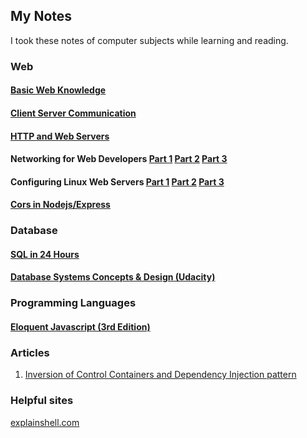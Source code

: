## My Notes

I took these notes of computer subjects while learning and reading.

### Web
#### [Basic Web Knowledge](./basic/basic-web-knowlege.md)
#### [Client Server Communication](./basic/Client-Server-Communnication.md)
#### [HTTP and Web Servers](./basic/HTTP-and-Web-Servers.md)
#### Networking for Web Developers [Part 1](./basic/Networking-for-Web-Developer-Part1.md) [Part 2](./basic/Networking-for-Web-Developer-Part2.md) [Part 3](./basic/Networking-for-Web-Developer-Part3.md)
#### Configuring Linux Web Servers [Part 1](./basic/Configuring-Linux-Web-Servers-part1.md) [Part 2](./basic/Configuring-Linux-Web-Servers-part2.md) [Part 3](./basic/Configuring-Linux-Web-Servers-part3.md)
#### [Cors in Nodejs/Express](./basic/Cors-in-Express.md)

### Database

#### [SQL in 24 Hours](https://docs.google.com/document/d/1IlxwsAVQSm3hUI7OtbXHhPY0Y0Abot94-N7g32kpJtc/edit?usp=sharing)
#### [Database Systems Concepts & Design (Udacity)](https://docs.google.com/document/d/1ova5842pa6AbyCJpEIKeeTi9QXkImOGeoPY6J6ZsUCs/edit?usp=sharing)

### Programming Languages
#### [Eloquent Javascript (3rd Edition)](https://docs.google.com/document/d/1ZU5A8xfihScfoau0FNzTwyubJY_BC38fkhAYDrjrf8o/edit?usp=sharing)

### Articles
1. [Inversion of Control Containers and Dependency Injection pattern](https://www.martinfowler.com/articles/injection.html)

### Helpful sites
[explainshell.com](https://explainshell.com/)